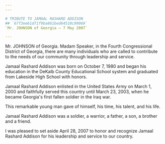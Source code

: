 ```yaml
---
---

# TRIBUTE TO JAMAAL RASHARD ADDISON
## `67f3ee61d71f9ba861bed64510c99069`
`Mr. JOHNSON of Georgia — 7 May 2007`

---
```



Mr. JOHNSON of Georgia. Madam Speaker, in the Fourth Congressional 
District of Georgia, there are many individuals who are called to 
contribute to the needs of our community through leadership and 
service.

Jamaal Rashard Addison was born on October 7, 1980 and began his 
education in the DeKalb County Educational School system and graduated 
from Lakeside High School with honors.

Jamaal Rashard Addison enlisted in the United States Army on March 1, 
2000 and faithfully served this country until March 23, 2003, when he 
became Georgia's first fallen soldier in the Iraq war.

This remarkable young man gave of himself, his time, his talent, and 
his life.

Jamaal Rashard Addison was a soldier, a warrior, a father, a son, a 
brother and a friend.

I was pleased to set aside April 28, 2007 to honor and recognize 
Jamaal Rashard Addison for his leadership and service to our country.
